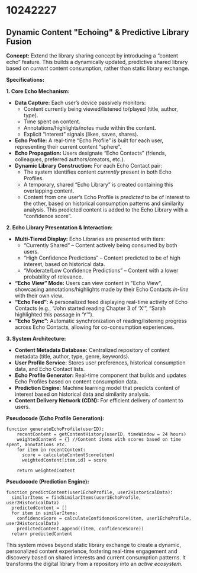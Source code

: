 # 10242227

## Dynamic Content "Echoing" & Predictive Library Fusion

**Concept:** Extend the library sharing concept by introducing a “content echo” feature. This builds a dynamically updated, predictive shared library based on *current* content consumption, rather than static library exchange. 

**Specifications:**

**1. Core Echo Mechanism:**

*   **Data Capture:**  Each user’s device passively monitors:
    *   Content currently being viewed/listened to/played (title, author, type).
    *   Time spent on content.
    *   Annotations/highlights/notes made within the content.
    *   Explicit “interest” signals (likes, saves, shares).
*   **Echo Profile:** A real-time “Echo Profile” is built for each user, representing their current content “sphere”.
*   **Echo Propagation:** Users designate “Echo Contacts” (friends, colleagues, preferred authors/creators, etc.).
*   **Dynamic Library Construction:**  For each Echo Contact pair:
    *   The system identifies content *currently* present in both Echo Profiles.
    *   A temporary, shared “Echo Library” is created containing this overlapping content.
    *   Content from one user’s Echo Profile is *predicted* to be of interest to the other, based on historical consumption patterns and similarity analysis. This predicted content is added to the Echo Library with a “confidence score”.

**2. Echo Library Presentation & Interaction:**

*   **Multi-Tiered Display:** Echo Libraries are presented with tiers:
    *   “Currently Shared” – Content actively being consumed by both users.
    *   “High Confidence Predictions” – Content predicted to be of high interest, based on historical data.
    *   “Moderate/Low Confidence Predictions” – Content with a lower probability of relevance.
*   **“Echo View” Mode:**  Users can view content in "Echo View", showcasing annotations/highlights made by their Echo Contacts *in-line* with their own view.
*   **“Echo Feed”:**  A personalized feed displaying real-time activity of Echo Contacts (e.g., “John started reading Chapter 3 of ‘X’”, “Sarah highlighted this passage in ‘Y’”).
*   **“Echo Sync”:**  Automatic synchronization of reading/listening progress across Echo Contacts, allowing for co-consumption experiences.

**3. System Architecture:**

*   **Content Metadata Database:**  Centralized repository of content metadata (title, author, type, genre, keywords).
*   **User Profile Service:** Stores user preferences, historical consumption data, and Echo Contact lists.
*   **Echo Profile Generator:**  Real-time component that builds and updates Echo Profiles based on content consumption data.
*   **Prediction Engine:** Machine learning model that predicts content of interest based on historical data and similarity analysis.
*   **Content Delivery Network (CDN):**  For efficient delivery of content to users.

**Pseudocode (Echo Profile Generation):**

```
function generateEchoProfile(userID):
    recentContent = getContentHistory(userID, timeWindow = 24 hours)
    weightedContent = {} //Content items with scores based on time spent, annotations etc.
    for item in recentContent:
      score = calculateContentScore(item)
      weightedContent[item.id] = score
    
    return weightedContent
```

**Pseudocode (Prediction Engine):**

```
function predictContent(user1EchoProfile, user2HistoricalData):
  similarItems = findSimilarItems(user1EchoProfile, user2HistoricalData)
  predictedContent = []
  for item in similarItems:
    confidenceScore = calculateConfidenceScore(item, user1EchoProfile, user2HistoricalData)
    predictedContent.append((item, confidenceScore))
  return predictedContent
```

This system moves beyond static library exchange to create a dynamic, personalized content experience, fostering real-time engagement and discovery based on shared interests and current consumption patterns. It transforms the digital library from a repository into an *active ecosystem*.